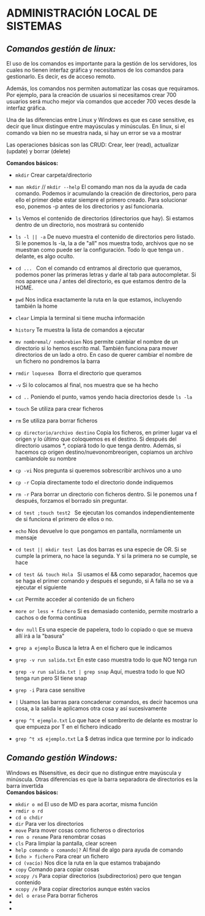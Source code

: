 # ADMINISTRACIÓN LOCAL DE SISTEMAS  

## ***Comandos gestión de linux:***  
El uso de los comandos es importante para la gestión de los servidores, los cuales no tienen interfaz gráfica y necesitamos de los comandos para gestionarlo. Es decir, es de acceso remoto.  

Además, los comandos nos permiten automatizar las cosas que requiramos. Por ejemplo, para la creación de usuarios si necesitamos crear 700 usuarios será mucho mejor vía comandos que acceder 700 veces desde la interfaz gráfica.  

Una de las diferencias entre Linux y Windows es que es case sensitive, es decir que linux distingue entre mayúsculas y minúsculas. En linux, si el comando va bien no se muestra nada, si hay un error se va a mostrar

Las operaciones básicas son las CRUD: Crear, leer (read), actualizar (update) y borrar (delete)

**Comandos básicos:**

- ```mkdir``` Crear carpeta/directorio 
- ```man mkdir``` // ```mkdir --help``` El comando man nos da la ayuda de cada comando. Podemos ir acumulando la creación de directorios, pero para ello el primer debe estar siempre el primero creado. Para solucionar eso, ponemos -p antes de los directorios y así funcionaría.
- ```ls``` Vemos el contenido de directorios (directorios que hay). Si estamos dentro de un directorio, nos mostrará su contenido
- ```ls -l || -a``` De nuevo muestra el contenido de directorios pero listado. Si le ponemos ls -la, la a de "all" nos muestra todo, archivos que no se muestran como puede ser la configuración. Todo lo que tenga un . delante, es algo oculto. 
- ```cd ... ``` Con el comando cd entramos al directorio que queramos, podemos poner las primeras letras y darle al tab para autocompletar. Si nos aparece una / antes del directorio, es que estamos dentro de la HOME.
- ```pwd``` Nos indica exactamente la ruta en la que estamos, incluyendo también la home
- ```clear``` Limpia la terminal si tiene mucha información
- ```history``` Te muestra la lista de comandos a ejecutar
- ```mv nombremal/ nombrebien``` Nos permite cambiar el nombre de un directorio si lo hemos escrito mal. También funciona para mover directorios de un lado a otro. En caso de querer cambiar el nombre de un fichero no pondremos la barra
- ```rmdir loquesea ``` Borra el directorio que queramos  
- ```-v``` Si lo colocamos al final, nos muestra que se ha hecho  
- ```cd ..``` Poniendo el punto, vamos yendo hacia directorios desde ```ls -la```
- ```touch``` Se utiliza para crear ficheros  
- ```rm``` Se utiliza para borrar ficheros   
- ```cp directorio/archivo destino``` Copia los ficheros, en primer lugar va el origen y lo último que coloquemos es el destino. Si después del directorio usamos *, copiará todo lo que tenga dentro. Además, si hacemos cp origen destino/nuevonombreorigen, copiamos un archivo cambiandole su nombre 

- ```cp -vi``` Nos pregunta si queremos sobrescribir archivos uno a uno  
- ```cp -r``` Copia directamente todo el directorio donde indiquemos  
- ```rm -r``` Para borrar un directorio con ficheros dentro. Si le ponemos una f después, forzamos el borrado sin preguntar. 
- ```cd test ;touch test2 ``` Se ejecutan los comandos independientemente de si funciona el primero de ellos o no.
- ```echo``` Nos devuelve lo que pongamos en pantalla, normlamente un mensaje
- ```cd test || mkdir test ``` Las dos barras es una especie de OR. Si se cumple la primera, no hace la segunda. Y si la primera no se cumple, se hace
- ```cd test && touch Hola ``` Si usamos el && como separador, hacemos que se haga el primer comando y después el segundo, si A falla no se va a ejecutar el siguiente
- ```cat``` Permite acceder al contenido de un fichero
- ```more or less + fichero``` Si es demasiado contenido, permite mostrarlo a cachos o de forma continua
- ```dev null``` Es una especie de papelera, todo lo copiado o que se mueva allí irá a la "basura"
- ```grep a ejemplo``` Busca la letra A en el fichero que le indicamos
- ```grep -v run salida.txt``` En este caso muestra todo lo que NO tenga run 
- ```grep -v run salida.txt | grep snap``` Aquí, muestra todo lo que NO tenga run pero SI tiene snap
- ```grep -i``` Para case sensitive
- ```|``` Usamos las barras para concadenar comandos, es decir hacemos una cosa, a la salida le aplicamos otra cosa y así sucesivamente
- ```grep ^t ejemplo.txt``` Lo que hace el sombrerito de delante es mostrar lo que empueza por T en el fichero indicado  
- ```grep ^t x$ ejemplo.txt``` La $ detras indica que termine por lo indicado

## ***Comando gestión Windows:***
Windows es INsensitive, es decir que no distingue entre mayúscula y minúscula. Otras diferencias es que la barra separadora de directorios es la barra invertida \
**Comandos básicos:**
- ```mkdir o md``` El uso de MD es para acortar, misma función
- ```rmdir o rd```
- ```cd o chdir```
- ```dir``` Para ver los directorios
- ```move``` Para mover cosas como ficheros o directorios
- ```ren o rename``` Para renombrar cosas
- ```cls``` Para limpiar la pantalla, clear screen
- ```help comando o comando|?``` Al final de algo para ayuda de comando
- ```Echo > fichero``` Para crear un fichero
- ```cd (vacío)``` Nos dice la ruta en la que estamos trabajando
- ```copy``` Comando para copiar cosas 
- ```xcopy /s``` Para copiar directorios (subdirectorios) pero que tengan contenido
- ```xcopy /e``` Para copiar directorios aunque estén vacíos
- ```del o erase``` Para borrar ficheros
- ``` ```
- ``` ```

